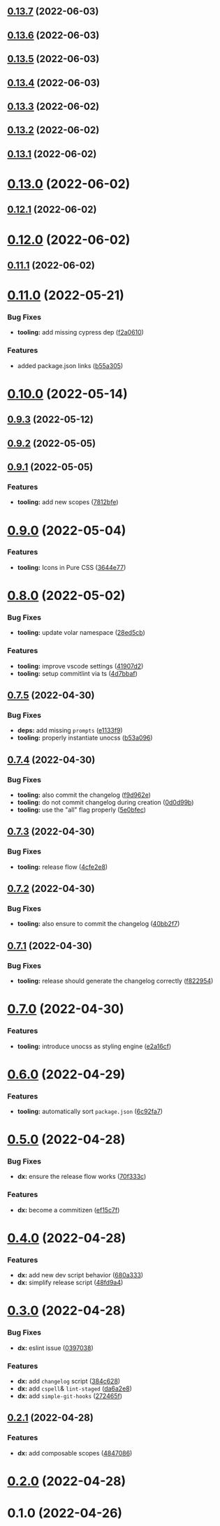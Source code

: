## [0.13.7](https://github.com/openwebstacks/stacks-starter/compare/v0.13.6...v0.13.7) (2022-06-03)



## [0.13.6](https://github.com/openwebstacks/stacks-starter/compare/v0.13.5...v0.13.6) (2022-06-03)



## [0.13.5](https://github.com/openwebstacks/stacks-starter/compare/v0.13.4...v0.13.5) (2022-06-03)



## [0.13.4](https://github.com/openwebstacks/stacks-starter/compare/v0.13.3...v0.13.4) (2022-06-03)



## [0.13.3](https://github.com/openwebstacks/stacks-starter/compare/v0.13.2...v0.13.3) (2022-06-02)



## [0.13.2](https://github.com/openwebstacks/stacks-starter/compare/v0.13.1...v0.13.2) (2022-06-02)



## [0.13.1](https://github.com/openwebstacks/stacks-starter/compare/v0.13.0...v0.13.1) (2022-06-02)



# [0.13.0](https://github.com/openwebstacks/stacks-starter/compare/v0.12.1...v0.13.0) (2022-06-02)



## [0.12.1](https://github.com/openwebstacks/stacks-starter/compare/v0.12.0...v0.12.1) (2022-06-02)



# [0.12.0](https://github.com/openwebstacks/stacks-starter/compare/v0.11.1...v0.12.0) (2022-06-02)



## [0.11.1](https://github.com/openwebstacks/stacks-starter/compare/v0.11.0...v0.11.1) (2022-06-02)



# [0.11.0](https://github.com/openwebstacks/stacks-starter/compare/v0.10.0...v0.11.0) (2022-05-21)


### Bug Fixes

* **tooling:** add missing cypress dep ([f2a0610](https://github.com/openwebstacks/stacks-starter/commit/f2a0610f6890f5539e8fa58ced0979a8dc58f13d))


### Features

* added package.json links ([b55a305](https://github.com/openwebstacks/stacks-starter/commit/b55a305da0078845de2e2b5b0b294bb96844b6f1))



# [0.10.0](https://github.com/openwebstacks/stacks-starter/compare/v0.9.3...v0.10.0) (2022-05-14)



## [0.9.3](https://github.com/openwebstacks/stacks-starter/compare/v0.9.2...v0.9.3) (2022-05-12)



## [0.9.2](https://github.com/openwebstacks/stacks-starter/compare/v0.9.1...v0.9.2) (2022-05-05)



## [0.9.1](https://github.com/openwebstacks/stacks-starter/compare/v0.9.0...v0.9.1) (2022-05-05)


### Features

* **tooling:** add new scopes ([7812bfe](https://github.com/openwebstacks/stacks-starter/commit/7812bfe33616e1b6abf5d87387a6674ada8ef082))



# [0.9.0](https://github.com/openwebstacks/stacks-starter/compare/v0.8.0...v0.9.0) (2022-05-04)


### Features

* **tooling:** Icons in Pure CSS ([3644e77](https://github.com/openwebstacks/stacks-starter/commit/3644e778325a53c435f7ea34242511a335f95b83))



# [0.8.0](https://github.com/openwebstacks/stacks-starter/compare/v0.7.5...v0.8.0) (2022-05-02)


### Bug Fixes

* **tooling:** update volar namespace ([28ed5cb](https://github.com/openwebstacks/stacks-starter/commit/28ed5cb998154df452abc0bf95c586acce084454))


### Features

* **tooling:** improve vscode settings ([41907d2](https://github.com/openwebstacks/stacks-starter/commit/41907d2fe580a09fe1e66baf443cf1e49217528b))
* **tooling:** setup commitlint via ts ([4d7bbaf](https://github.com/openwebstacks/stacks-starter/commit/4d7bbaf79be5658a4d6ee5174ddfa9c4d9c2800d))



## [0.7.5](https://github.com/openwebstacks/stacks-starter/compare/v0.7.4...v0.7.5) (2022-04-30)


### Bug Fixes

* **deps:** add missing `prompts` ([e1133f9](https://github.com/openwebstacks/stacks-starter/commit/e1133f91324c0f5169edd4f5392e8d8bc1e7c574))
* **tooling:** properly instantiate unocss ([b53a096](https://github.com/openwebstacks/stacks-starter/commit/b53a0965ba94d09575cd738d7f9c9106c6a27a24))



## [0.7.4](https://github.com/openwebstacks/stacks-starter/compare/v0.7.3...v0.7.4) (2022-04-30)


### Bug Fixes

* **tooling:** also commit the changelog ([f9d962e](https://github.com/openwebstacks/stacks-starter/commit/f9d962e3e58b8867dfd2b55234fdcd86ee319ba5))
* **tooling:** do not commit changelog during creation ([0d0d99b](https://github.com/openwebstacks/stacks-starter/commit/0d0d99bf910c0f559b12945b8213c8e6abe29024))
* **tooling:** use the "all" flag properly ([5e0bfec](https://github.com/openwebstacks/stacks-starter/commit/5e0bfecf3023cf4a103bbe24b69b1b5d19526b06))



## [0.7.3](https://github.com/openwebstacks/stacks-starter/compare/v0.7.2...v0.7.3) (2022-04-30)


### Bug Fixes

* **tooling:** release flow ([4cfe2e8](https://github.com/openwebstacks/stacks-starter/commit/4cfe2e843bfefe9a9123cfdf447b96ef174a6ffc))



## [0.7.2](https://github.com/openwebstacks/stacks-starter/compare/v0.7.1...v0.7.2) (2022-04-30)


### Bug Fixes

* **tooling:** also ensure to commit the changelog ([40bb2f7](https://github.com/openwebstacks/stacks-starter/commit/40bb2f785e427294a73ca84d5f520c18da3bb35c))



## [0.7.1](https://github.com/openwebstacks/stacks-starter/compare/v0.7.0...v0.7.1) (2022-04-30)


### Bug Fixes

* **tooling:** release should generate the changelog correctly ([f822954](https://github.com/openwebstacks/stacks-starter/commit/f822954d949f4912097a8b2df1f047d63eb87e00))



# [0.7.0](https://github.com/openwebstacks/stacks-starter/compare/v0.6.0...v0.7.0) (2022-04-30)


### Features

* **tooling:** introduce unocss as styling engine ([e2a16cf](https://github.com/openwebstacks/stacks-starter/commit/e2a16cf9f00abbd0bb0d1af88cf290fa867b1d04))



# [0.6.0](https://github.com/openwebstacks/stacks-starter/compare/v0.5.0...v0.6.0) (2022-04-29)


### Features

* **tooling:** automatically sort `package.json` ([6c92fa7](https://github.com/openwebstacks/stacks-starter/commit/6c92fa7018662fc3d88f5ec074020a19268c27b0))



# [0.5.0](https://github.com/openwebstacks/stacks-starter/compare/v0.4.0...v0.5.0) (2022-04-28)


### Bug Fixes

* **dx:** ensure the release flow works ([70f333c](https://github.com/openwebstacks/stacks-starter/commit/70f333c6d39f08011073ad3e9943506b387e0754))


### Features

* **dx:** become a commitizen ([ef15c7f](https://github.com/openwebstacks/stacks-starter/commit/ef15c7f19a366532586c9ffe00d52b136a955c35))



# [0.4.0](https://github.com/openwebstacks/stacks-starter/compare/v0.3.0...v0.4.0) (2022-04-28)


### Features

* **dx:** add new dev script behavior ([680a333](https://github.com/openwebstacks/stacks-starter/commit/680a333893290495803f2e640010cd5a9586a76d))
* **dx:** simplify release script ([48fd9a4](https://github.com/openwebstacks/stacks-starter/commit/48fd9a4e816c7c912a67e2206c203a18e710eb3c))



# [0.3.0](https://github.com/openwebstacks/stacks-starter/compare/v0.2.1...v0.3.0) (2022-04-28)


### Bug Fixes

* **dx:** eslint issue ([0397038](https://github.com/openwebstacks/stacks-starter/commit/039703849578d788fc83b2f88f478fe2c1eed07c))


### Features

* **dx:** add `changelog` script ([384c628](https://github.com/openwebstacks/stacks-starter/commit/384c62892dee2c62d5be6558a62ece0b59352de4))
* **dx:** add `cspell`& `lint-staged` ([da6a2e8](https://github.com/openwebstacks/stacks-starter/commit/da6a2e8ad1654c282f8f6bae477e670632c04bbb))
* **dx:** add `simple-git-hooks` ([272465f](https://github.com/openwebstacks/stacks-starter/commit/272465f78ccb76be112211790b2045fdc7e0797e))



## [0.2.1](https://github.com/openwebstacks/stacks-starter/compare/v0.2.0...v0.2.1) (2022-04-28)


### Features

* **dx:** add composable scopes ([4847086](https://github.com/openwebstacks/stacks-starter/commit/48470862cbaa3ac17b2266cafcf2568a0572ed94))



# [0.2.0](https://github.com/openwebstacks/stacks-starter/compare/v0.1.0...v0.2.0) (2022-04-28)



# 0.1.0 (2022-04-26)



